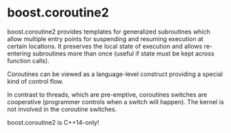 boost.coroutine2
===============

boost.coroutine2 provides templates for generalized subroutines which allow multiple entry points for
suspending and resuming execution at certain locations. It preserves the local state of execution and 
allows re-entering subroutines more than once (useful if state must be kept across function calls).

Coroutines can be viewed as a language-level construct providing a special kind of control flow.

In contrast to threads, which are pre-emptive, coroutines switches are cooperative (programmer controls 
when a switch will happen). The kernel is not involved in the coroutine switches.

boost.coroutine2 is C++14-only!
